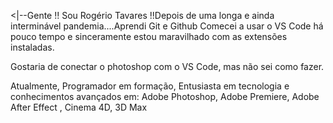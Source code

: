 <|--Gente !! 
Sou Rogério Tavares !!Depois de uma longa e ainda interminável pandemia....Aprendi Git e Github
Comecei a usar o VS Code há pouco tempo e sinceramente estou maravilhado com as extensões instaladas.

Gostaria de conectar o photoshop com o VS Code, mas não sei como fazer. 

Atualmente, Programador em formação, Entusiasta em tecnologia e conhecimentos avançados em: Adobe Photoshop, Adobe Premiere, Adobe After Effect , Cinema 4D, 3D Max




<!--


🔇
-->
